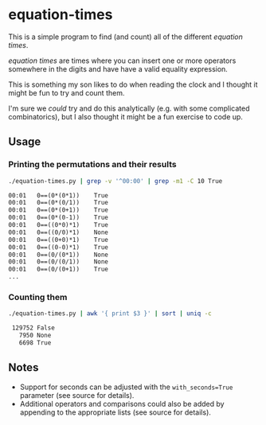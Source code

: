 # equation-times

This is a simple program to find (and count) all of the different *equation times*.

*equation times* are times where you can insert one or more operators somewhere in the digits and have have a valid equality expression.

This is something my son likes to do when reading the clock and I thought it might be fun to try and count them.

I'm sure we *could* try and do this analytically (e.g. with some complicated combinatorics), but I also thought it might be a fun exercise to code up.

## Usage

### Printing the permutations and their results

```sh
./equation-times.py | grep -v '^00:00' | grep -m1 -C 10 True
```

```txt
00:01   0==(0*(0*1))    True
00:01   0==(0*(0/1))    True
00:01   0==(0*(0+1))    True
00:01   0==(0*(0-1))    True
00:01   0==((0*0)*1)    True
00:01   0==((0/0)*1)    None
00:01   0==((0+0)*1)    True
00:01   0==((0-0)*1)    True
00:01   0==(0/(0*1))    None
00:01   0==(0/(0/1))    None
00:01   0==(0/(0+1))    True
...
```

### Counting them

```sh
./equation-times.py | awk '{ print $3 }' | sort | uniq -c
```

```txt
 129752 False
   7950 None
   6698 True
```

## Notes

- Support for seconds can be adjusted with the `with_seconds=True` parameter (see source for details).
- Additional operators and comparisons could also be added by appending to the appropriate lists (see source for details).